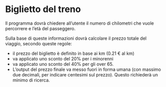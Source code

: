 
# Biglietto del treno

Il programma dovrà chiedere all’utente il numero di chilometri che vuole percorrere e l’età del passeggero.

Sulla base di queste informazioni dovrà calcolare il prezzo totale del viaggio, secondo queste regole:

- il prezzo del biglietto è definito in base ai km (0.21 € al km)
- va applicato uno sconto del 20% per i minorenni
- va applicato uno sconto del 40% per gli over 65.
- L’output del prezzo finale va messo fuori in forma umana (con massimo due decimali, per indicare centesimi sul prezzo). Questo richiederà un minimo di ricerca.
